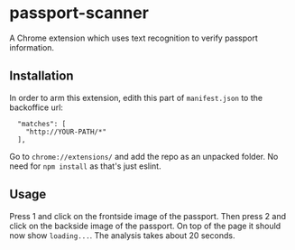 # passport-scanner
A Chrome extension which uses text recognition to verify passport information. 

## Installation
In order to arm this extension, edith this part of ```manifest.json``` to the backoffice url:

      "matches": [
        "http://YOUR-PATH/*"
      ],
      
 Go to ```chrome://extensions/``` and add the repo as an unpacked folder. No need for ```npm install``` as that's just eslint. 

## Usage
Press 1 and click on the frontside image of the passport. Then press 2 and click on the backside image of the passport.
On top of the page it should now show ```loading...```. The analysis takes about 20 seconds.
